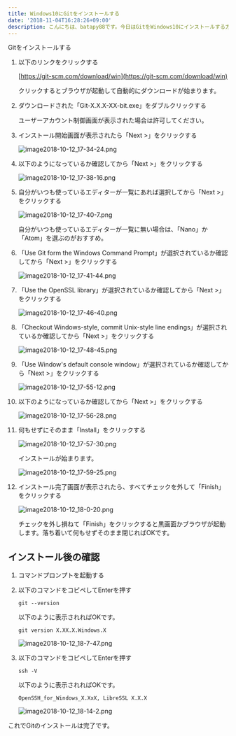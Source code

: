```yaml
---
title: Windows10にGitをインストールする
date: '2018-11-04T16:28:26+09:00'
description: こんにちは、batapy88です。今日はGitをWindows10にインストールする方法をメモしていきたいと思います。
---
```

Gitをインストールする

1. 以下のリンクをクリックする

    [https://git-scm.com/download/win](https://git-scm.com/download/win)

    クリックするとブラウザが起動して自動的にダウンロードが始まります。

2. ダウンロードされた「Git-X.X.X-XX-bit.exe」をダブルクリックする

    ユーザーアカウント制御画面が表示された場合は許可してください。

3.  インストール開始画面が表示されたら「Next >」をクリックする

    ![image2018-10-12_17-34-24.png](/img/image2018-10-12_17-34-24.png)

4. 以下のようになっているか確認してから「Next >」をクリックする

    ![image2018-10-12_17-38-16.png](/img/image2018-10-12_17-38-16.png)

5. 自分がいつも使っているエディターが一覧にあれば選択してから「Next >」をクリックする

    ![image2018-10-12_17-40-7.png](/img/image2018-10-12_17-40-7.png)

    自分がいつも使っているエディターが一覧に無い場合は、「Nano」か「Atom」を選ぶのがおすすめ。

6. 「Use Git form the Windows Command Prompt」が選択されているか確認してから「Next >」をクリックする

     ![image2018-10-12_17-41-44.png](/img/image2018-10-12_17-41-44.png)

7. 「Use the OpenSSL library」が選択されているか確認してから「Next >」をクリックする

     ![image2018-10-12_17-46-40.png](/img/image2018-10-12_17-46-40.png)

8. 「Checkout Windows-style, commit Unix-style line endings」が選択されているか確認してから「Next >」をクリックする

     ![image2018-10-12_17-48-45.png](/img/image2018-10-12_17-48-45.png)

9. 「Use Window's default console window」が選択されているか確認してから「Next >」をクリックする

     ![image2018-10-12_17-55-12.png](/img/image2018-10-12_17-55-12.png)

10. 以下のようになっているか確認してから「Next >」をクリックする

     ![image2018-10-12_17-56-28.png](/img/image2018-10-12_17-56-28.png)

11. 何もせずにそのまま「Install」をクリックする

     ![image2018-10-12_17-57-30.png](/img/image2018-10-12_17-57-30.png)

     インストールが始まります。

     ![image2018-10-12_17-59-25.png](/img/image2018-10-12_17-59-25.png)

12. インストール完了画面が表示されたら、すべてチェックを外して「Finish」をクリックする

     ![image2018-10-12_18-0-20.png](/img/image2018-10-12_18-0-20.png)

     チェックを外し損ねて「Finish」をクリックすると黒画面かブラウザが起動します。落ち着いて何もせずそのまま閉じればOKです。

## インストール後の確認

1. コマンドプロンプトを起動する

2. 以下のコマンドをコピペしてEnterを押す

   ```
   git --version
   ```

   以下のように表示されればOKです。

   ```
   git version X.XX.X.Windows.X
   ```

   ![image2018-10-12_18-7-47.png](/img/image2018-10-12_18-7-47.png)

3.  以下のコマンドをコピペしてEnterを押す

    ```
    ssh -V
    ```

    以下のように表示されればOKです。

    ```
    OpenSSH_for_Windows_X.XxX, LibreSSL X.X.X
    ```

    ![image2018-10-12_18-14-2.png](/img/image2018-10-12_18-14-2.png)

これでGitのインストールは完了です。
